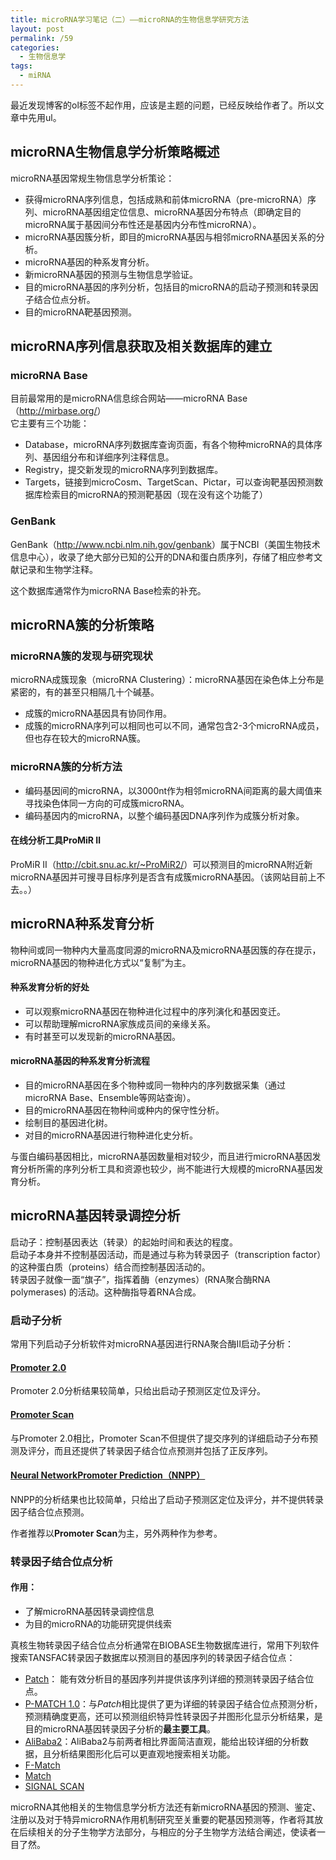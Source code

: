 ```yaml
---
title: microRNA学习笔记（二）——microRNA的生物信息学研究方法
layout: post
permalink: /59
categories:
  - 生物信息学
tags:
  - miRNA
---
```

<div id="wmd-preview-section-1" class="wmd-preview-section preview-content">
  <p>
    最近发现博客的ol标签不起作用，应该是主题的问题，已经反映给作者了。所以文章中先用ul。
  </p>
</div>

<div id="wmd-preview-section-2" class="wmd-preview-section preview-content">
  <h2 id="microrna生物信息学分析策略概述">
    microRNA生物信息学分析策略概述
  </h2>
  
  <p>
    microRNA基因常规生物信息学分析策论：
  </p>
  
  <ul>
    <li>
      获得microRNA序列信息，包括成熟和前体microRNA（pre-microRNA）序列、microRNA基因组定位信息、microRNA基因分布特点（即确定目的microRNA属于基因间分布性还是基因内分布性microRNA）。
    </li>
    <li>
      microRNA基因簇分析，即目的microRNA基因与相邻microRNA基因关系的分析。
    </li>
    <li>
      microRNA基因的种系发育分析。
    </li>
    <li>
      新microRNA基因的预测与生物信息学验证。
    </li>
    <li>
      目的microRNA基因的序列分析，包括目的microRNA的启动子预测和转录因子结合位点分析。
    </li>
    <li>
      目的microRNA靶基因预测。
    </li>
  </ul>
</div>

<div id="wmd-preview-section-3" class="wmd-preview-section preview-content">
  <h2 id="microrna序列信息获取及相关数据库的建立">
    microRNA序列信息获取及相关数据库的建立
  </h2>
</div>

<div id="wmd-preview-section-4" class="wmd-preview-section preview-content">
  <h3 id="microrna-base">
    microRNA Base
  </h3>
  
  <p>
    目前最常用的是microRNA信息综合网站——microRNA Base（<a href="http://mirbase.org/" target="_blank">http://mirbase.org/</a>）<br /> 它主要有三个功能：
  </p>
  
  <ul>
    <li>
      Database，microRNA序列数据库查询页面，有各个物种microRNA的具体序列、基因组分布和详细序列注释信息。
    </li>
    <li>
      Registry，提交新发现的microRNA序列到数据库。
    </li>
    <li>
      Targets，链接到microCosm、TargetScan、Pictar，可以查询靶基因预测数据库检索目的microRNA的预测靶基因（现在没有这个功能了）
    </li>
  </ul>
</div>

<div id="wmd-preview-section-5" class="wmd-preview-section preview-content">
  <h3 id="genbank">
    GenBank
  </h3>
  
  <p>
    GenBank（<a href="http://www.ncbi.nlm.nih.gov/genbank" target="_blank">http://www.ncbi.nlm.nih.gov/genbank</a>）属于NCBI（美国生物技术信息中心），收录了绝大部分已知的公开的DNA和蛋白质序列，存储了相应参考文献记录和生物学注释。
  </p>
  
  <p>
    这个数据库通常作为microRNA Base检索的补充。
  </p>
</div>

<div id="wmd-preview-section-6" class="wmd-preview-section preview-content">
  <h2 id="microrna簇的分析策略">
    microRNA簇的分析策略
  </h2>
</div>

<div id="wmd-preview-section-7" class="wmd-preview-section preview-content">
  <h3 id="microrna簇的发现与研究现状">
    microRNA簇的发现与研究现状
  </h3>
  
  <p>
    microRNA成簇现象（microRNA Clustering）：microRNA基因在染色体上分布是紧密的，有的甚至只相隔几十个碱基。
  </p>
  
  <ul>
    <li>
      成簇的microRNA基因具有协同作用。
    </li>
    <li>
      成簇的microRNA序列可以相同也可以不同，通常包含2-3个microRNA成员，但也存在较大的microRNA簇。
    </li>
  </ul>
</div>

<div id="wmd-preview-section-8" class="wmd-preview-section preview-content">
  <h3 id="microrna簇的分析方法">
    microRNA簇的分析方法
  </h3>
  
  <ul>
    <li>
      编码基因间的microRNA，以3000nt作为相邻microRNA间距离的最大阈值来寻找染色体同一方向的可成簇microRNA。
    </li>
    <li>
      编码基因内的microRNA，以整个编码基因DNA序列作为成簇分析对象。
    </li>
  </ul>
</div>

<div id="wmd-preview-section-9" class="wmd-preview-section preview-content">
  <h4 id="在线分析工具promir-ⅱ">
    在线分析工具ProMiR Ⅱ
  </h4>
  
  <p>
    ProMiR Ⅱ（<a href="http://cbit.snu.ac.kr/~ProMiR2/" target="_blank">http://cbit.snu.ac.kr/~ProMiR2/</a>）可以预测目的microRNA附近新microRNA基因并可搜寻目标序列是否含有成簇microRNA基因。（该网站目前上不去。。）
  </p>
</div>

<div id="wmd-preview-section-10" class="wmd-preview-section preview-content">
  <h2 id="microrna种系发育分析">
    microRNA种系发育分析
  </h2>
  
  <p>
    物种间或同一物种内大量高度同源的microRNA及microRNA基因簇的存在提示，microRNA基因的物种进化方式以“复制”为主。
  </p>
</div>

<div id="wmd-preview-section-11" class="wmd-preview-section preview-content">
  <h4 id="种系发育分析的好处">
    种系发育分析的好处
  </h4>
  
  <ul>
    <li>
      可以观察microRNA基因在物种进化过程中的序列演化和基因变迁。
    </li>
    <li>
      可以帮助理解microRNA家族成员间的亲缘关系。
    </li>
    <li>
      有时甚至可以发现新的microRNA基因。
    </li>
  </ul>
</div>

<div id="wmd-preview-section-12" class="wmd-preview-section preview-content">
  <h4 id="microrna基因的种系发育分析流程">
    microRNA基因的种系发育分析流程
  </h4>
  
  <ul>
    <li>
      目的microRNA基因在多个物种或同一物种内的序列数据采集（通过microRNA Base、Ensemble等网站查询）。
    </li>
    <li>
      目的microRNA基因在物种间或种内的保守性分析。
    </li>
    <li>
      绘制目的基因进化树。
    </li>
    <li>
      对目的microRNA基因进行物种进化史分析。
    </li>
  </ul>
  
  <p>
    与蛋白编码基因相比，microRNA基因数量相对较少，而且进行microRNA基因发育分析所需的序列分析工具和资源也较少，尚不能进行大规模的microRNA基因发育分析。
  </p>
</div>

<div id="wmd-preview-section-13" class="wmd-preview-section preview-content">
  <h2 id="microrna基因转录调控分析">
    microRNA基因转录调控分析
  </h2>
  
  <p>
    启动子：控制基因表达（转录）的起始时间和表达的程度。<br /> 启动子本身并不控制基因活动，而是通过与称为转录因子（transcription factor）的这种蛋白质（proteins）结合而控制基因活动的。<br /> 转录因子就像一面“旗子”，指挥着酶（enzymes）(RNA聚合酶RNA polymerases) 的活动。这种酶指导着RNA合成。
  </p>
</div>

<div id="wmd-preview-section-14" class="wmd-preview-section preview-content">
  <h3 id="启动子分析">
    启动子分析
  </h3>
  
  <p>
    常用下列启动子分析软件对microRNA基因进行RNA聚合酶Ⅱ启动子分析：
  </p>
</div>

<div id="wmd-preview-section-1193" class="wmd-preview-section preview-content">
  <h4 id="promoter-20">
    <a href="http://www.cbs.dtu.dk/services/Promoter/" target="_blank">Promoter 2.0</a>
  </h4>
  
  <p>
    Promoter 2.0分析结果较简单，只给出启动子预测区定位及评分。
  </p>
</div>

<div id="wmd-preview-section-7048" class="wmd-preview-section preview-content">
  <h4 id="promoter-scan">
    <a href="http://www-bimas.cit.nih.gov/molbio/proscan/" target="_blank">Promoter Scan</a>
  </h4>
  
  <p>
    与Promoter 2.0相比，Promoter Scan不但提供了提交序列的详细启动子分布预测及评分，而且还提供了转录因子结合位点预测并包括了正反序列。
  </p>
</div>

<div id="wmd-preview-section-15747" class="wmd-preview-section preview-content">
  <h4 id="neural-networkpromoter-predictionnnpp">
    <a href="http://www.fruitfly.org/seq_tools/promoter.html" target="_blank">Neural NetworkPromoter Prediction（NNPP）</a>
  </h4>
  
  <p>
    NNPP的分析结果也比较简单，只给出了启动子预测区定位及评分，并不提供转录因子结合位点预测。
  </p>
  
  <p>
    作者推荐以<strong>Promoter Scan</strong>为主，另外两种作为参考。
  </p>
</div>

<div id="wmd-preview-section-17996" class="wmd-preview-section preview-content">
  <h3 id="转录因子结合位点分析">
    转录因子结合位点分析
  </h3>
</div>

<div id="wmd-preview-section-66935" class="wmd-preview-section preview-content">
  <h4 id="作用">
    作用：
  </h4>
  
  <ul>
    <li>
      了解microRNA基因转录调控信息
    </li>
    <li>
      为目的microRNA的功能研究提供线索
    </li>
  </ul>
  
  <p>
    真核生物转录因子结合位点分析通常在BIOBASE生物数据库进行，常用下列软件搜索TANSFAC转录因子数据库以预测目的基因序列的转录因子结合位点：
  </p>
  
  <ul>
    <li>
      <a href="http://www.gene-regulation.com/cgi-bin/pub/programs/patch/bin/patch.cgi" target="_blank">Patch</a>： 能有效分析目的基因序列并提供该序列详细的预测转录因子结合位点。
    </li>
    <li>
      <a href="http://www.gene-regulation.com/cgi-bin/pub/programs/pmatch/bin/p-match.cgi" target="_blank">P-MATCH 1.0</a>：与<em>Patch</em>相比提供了更为详细的转录因子结合位点预测分析，预测精确度更高，还可以预测组织特异性转录因子并图形化显示分析结果，是目的microRNA基因转录因子分析的<strong>最主要工具</strong>。
    </li>
    <li>
      <a href="http://gene-regulation.com/pub/programs/alibaba2/index.html" target="_blank">AliBaba2</a>：AliBaba2与前两者相比界面简洁直观，能给出较详细的分析数据，且分析结果图形化后可以更直观地搜索相关功能。
    </li>
    <li>
      <a href="http://www.gene-regulation.com/cgi-bin/pub/programs/fmatch/ffa2.cgi" target="_blank">F-Match</a>
    </li>
    <li>
      <a href="http://www.gene-regulation.com/cgi-bin/pub/programs/match/bin/match.cgi" target="_blank">Match</a>
    </li>
    <li>
      <a href="http://www.gene-regulation.com/cgi-bin/pub/programs/sigscan/sigscan.cgi" target="_blank">SIGNAL SCAN</a>
    </li>
  </ul>
  
  <p>
    microRNA其他相关的生物信息学分析方法还有新microRNA基因的预测、鉴定、注册以及对于特异microRNA作用机制研究至关重要的靶基因预测等，作者将其放在后续相关的分子生物学方法部分，与相应的分子生物学方法结合阐述，使读者一目了然。
  </p>
</div>